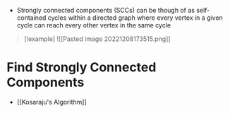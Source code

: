 ---
---
- Strongly connected components (SCCs) can be though of as self-contained cycles within a directed graph where every vertex in a given cycle can reach every other vertex in the same cycle

>[!example]
>![[Pasted image 20221208173515.png]]

# Find Strongly Connected Components
- [[Kosaraju's Algorithm]]